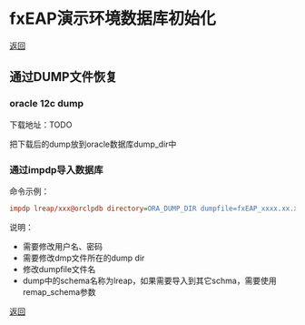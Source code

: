 # fxEAP演示环境数据库初始化

[返回](../../README.md)

## 通过DUMP文件恢复

### oracle 12c dump

下载地址：TODO

把下载后的dump放到oracle数据库dump_dir中

### 通过impdp导入数据库

命令示例：

```ini
impdp lreap/xxx@orclpdb directory=ORA_DUMP_DIR dumpfile=fxEAP_xxxx.xx.xx.DMP schemas=lreap logfile=fxEAP_xxxx.xx.xx_imp.log
```

说明：

- 需要修改用户名、密码
- 需要修改dmp文件所在的dump dir
- 修改dumpfile文件名
- dump中的schema名称为lreap，如果需要导入到其它schma，需要使用remap_schema参数



[返回](../../README.md)
